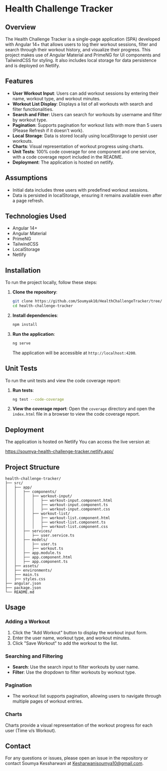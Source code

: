 # Health Challenge Tracker

## Overview

The Health Challenge Tracker is a single-page application (SPA) developed with Angular 14+ that allows users to log their workout sessions, filter and search through their workout history, and visualize their progress. This project makes use of Angular Material and PrimeNG for UI components and TailwindCSS for styling. It also includes local storage for data persistence and is deployed on Netlify.

## Features

- **User Workout Input**: Users can add workout sessions by entering their name, workout type, and workout minutes.
- **Workout List Display**: Displays a list of all workouts with search and filter functionalities.
- **Search and Filter**: Users can search for workouts by username and filter by workout type.
- **Pagination**: Supports pagination for workout lists with more than 5 users (Please Refresh if it doesn't work).
- **Local Storage**: Data is stored locally using localStorage to persist user workouts.
- **Charts**: Visual representation of workout progress using charts.
- **Unit Tests**: 100% code coverage for one component and one service, with a code coverage report included in the README.
- **Deployment**: The application is hosted on netlify.

## Assumptions

- Initial data includes three users with predefined workout sessions.
- Data is persisted in localStorage, ensuring it remains available even after a page refresh.

## Technologies Used

- Angular 14+
- Angular Material
- PrimeNG
- TailwindCSS
- LocalStorage
- Netlify

## Installation

To run the project locally, follow these steps:

1. **Clone the repository**:

   ```bash
   git clone https://github.com/Soumyak10/HealthChallengeTracker/tree/mastert
   cd health-challenge-tracker
   ```

2. **Install dependencies**:

   ```bash
   npm install
   ```

3. **Run the application**:
   ```bash
   ng serve
   ```
   The application will be accessible at `http://localhost:4200`.

## Unit Tests

To run the unit tests and view the code coverage report:

1. **Run tests**:

   ```bash
   ng test --code-coverage
   ```

2. **View the coverage report**:
   Open the `coverage` directory and open the `index.html` file in a browser to view the code coverage report.

## Deployment

The application is hosted on Netlify You can access the live version at:

https://soumya-health-challenge-tracker.netlify.app/

## Project Structure

```
health-challenge-tracker/
├── src/
│   ├── app/
│   │   ├── components/
│   │   │   ├── workout-input/
│   │   │   │   ├── workout-input.component.html
│   │   │   │   ├── workout-input.component.ts
│   │   │   │   ├── workout-input.component.css
│   │   │   ├── workout-list/
│   │   │   │   ├── workout-list.component.html
│   │   │   │   ├── workout-list.component.ts
│   │   │   │   ├── workout-list.component.css
│   │   ├── services/
│   │   │   ├── user.service.ts
│   │   ├── models/
│   │   │   ├── user.ts
│   │   │   ├── workout.ts
│   │   ├── app.module.ts
│   │   ├── app.component.html
│   │   ├── app.component.ts
│   ├── assets/
│   ├── environments/
│   ├── main.ts
│   ├── styles.css
├── angular.json
├── package.json
└── README.md
```

## Usage

### Adding a Workout

1. Click the "Add Workout" button to display the workout input form.
2. Enter the user name, workout type, and workout minutes.
3. Click "Save Workout" to add the workout to the list.

### Searching and Filtering

- **Search**: Use the search input to filter workouts by user name.
- **Filter**: Use the dropdown to filter workouts by workout type.

### Pagination

- The workout list supports pagination, allowing users to navigate through multiple pages of workout entries.

### Charts

Charts provide a visual representation of the workout progress for each user (Time v/s Workout).

## Contact

For any questions or issues, please open an issue in the repository or contact Soumya Kessharwani at Kesharwanisoumya10@gmail.com.
